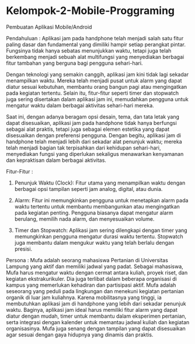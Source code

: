 # Kelompok-2-Mobile-Proggraming
Pembuatan Aplikasi Mobile/Android

Pendahuluan : 
Aplikasi jam pada handphone telah menjadi salah satu fitur paling dasar dan fundamental yang dimiliki hampir setiap perangkat pintar. Fungsinya tidak hanya sebatas menunjukkan waktu, tetapi juga telah berkembang menjadi sebuah alat multifungsi yang menyediakan berbagai fitur tambahan yang berguna bagi pengguna sehari-hari.

Dengan teknologi yang semakin canggih, aplikasi jam kini tidak lagi sekadar menampilkan waktu. Mereka telah menjadi pusat untuk alarm yang dapat diatur sesuai kebutuhan, membantu orang bangun pagi atau mengingatkan pada kegiatan tertentu. Selain itu, fitur-fitur seperti timer dan stopwatch juga sering disertakan dalam aplikasi jam ini, memudahkan pengguna untuk mengatur waktu dalam berbagai aktivitas sehari-hari mereka.

Saat ini, dengan adanya beragam opsi desain, tema, dan tata letak yang dapat disesuaikan, aplikasi jam pada handphone tidak hanya berfungsi sebagai alat praktis, tetapi juga sebagai elemen estetika yang dapat disesuaikan dengan preferensi pengguna. Dengan begitu, aplikasi jam di handphone telah menjadi lebih dari sekadar alat penunjuk waktu; mereka telah menjadi bagian tak terpisahkan dari kehidupan sehari-hari, menyediakan fungsi yang diperlukan sekaligus menawarkan kenyamanan dan kepraktisan dalam berbagai aktivitas.

 Fitur-Fitur :

1. Penunjuk Waktu (Clock): Fitur utama yang menampilkan waktu dengan berbagai opsi tampilan seperti jam analog, digital, atau dunia.

2. Alarm: Fitur ini memungkinkan pengguna untuk menetapkan alarm pada waktu tertentu untuk membantu membangunkan atau mengingatkan pada kegiatan penting. Pengguna biasanya dapat mengatur alarm berulang, memilih nada alarm, dan menyesuaikan volume.

3. Timer dan Stopwatch: Aplikasi jam sering dilengkapi dengan timer yang memungkinkan pengguna mengatur durasi waktu tertentu. Stopwatch juga membantu dalam mengukur waktu yang telah berlalu dengan presisi.

 Persona :
Mufa adalah seorang mahasiswa Pertanian di Universitas Lampung yang aktif dan memiliki jadwal yang padat. Sebagai mahasiswa, Mufa harus mengatur waktu dengan cermat antara kuliah, proyek riset, dan kegiatan ekstrakurikuler. Dia juga terlibat dalam beberapa organisasi di kampus yang memerlukan kehadiran dan partisipasi aktif. Mufa adalah seseorang yang peduli pada lingkungan dan menekuni kegiatan pertanian organik di luar jam kuliahnya. Karena mobilitasnya yang tinggi, ia membutuhkan aplikasi jam di handphone yang lebih dari sekadar penunjuk waktu. Baginya, aplikasi jam ideal harus memiliki fitur alarm yang dapat diatur dengan mudah, timer untuk membantu dalam eksperimen pertanian, serta integrasi dengan kalender untuk memantau jadwal kuliah dan kegiatan organisasinya. Mufa juga senang dengan tampilan yang dapat disesuaikan agar sesuai dengan gaya hidupnya yang dinamis dan praktis.
